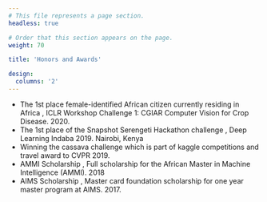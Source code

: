 ```yaml
---
# This file represents a page section.
headless: true

# Order that this section appears on the page.
weight: 70

title: 'Honors and Awards'

design:
  columns: '2'
---
```


  - The 1st place female-identified African citizen currently residing in Africa , ICLR Workshop Challenge 1: CGIAR Computer Vision for Crop Disease. 2020.
  - The 1st place of the Snapshot Serengeti Hackathon challenge , Deep Learning Indaba 2019. Nairobi, Kenya
  - Winning the cassava challenge which is part of kaggle competitions and travel award to CVPR 2019.
  - AMMI Scholarship , Full scholarship for the African Master in Machine Intelligence (AMMI). 2018
  - AIMS Scholarship , Master card foundation scholarship for one year master program at AIMS. 2017.

